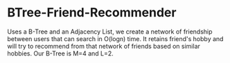 # BTree-Friend-Recommender
Uses a B-Tree and an Adjacency List, we create a network of friendship between users that can search in O(logn) time. It retains friend's hobby and will try to recommend from that network of friends based on similar hobbies. Our B-Tree is M=4 and L=2. 
